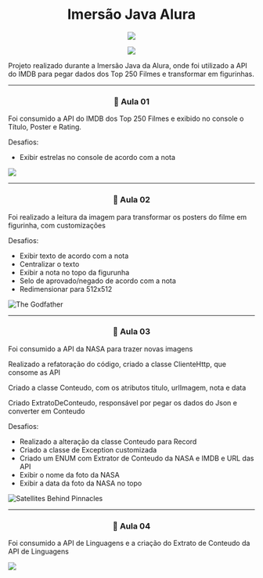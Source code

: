 # <h1 align="center"> Imersão Java Alura </h1>
<p align="center">
<img src="http://img.shields.io/static/v1?label=STATUS&message=EM%20DESENVOLVIMENTO&color=GREEN&style=for-the-badge"/>
</p>
<p align="center">
<img src="https://img.shields.io/badge/java-%23ED8B00.svg?style=for-the-badge&logo=java&logoColor=white"/>

</p>


Projeto realizado durante a Imersão Java da Alura, onde foi utilizado a API do IMDB para pegar dados dos Top 250 Filmes e transformar em figurinhas.

<hr>

<h3 align="center"> 📖 Aula 01 </h3>

<p> Foi consumido a API do IMDB dos Top 250 Filmes e exibido no console o Título, Poster e Rating.</p>
<p> Desafios: </p>
<ul>
<li>Exibir estrelas no console de acordo com a nota</li>
</ul>

<img src="https://user-images.githubusercontent.com/95001637/179854918-412abcca-da9c-41e4-8154-94baf7bf5bed.png">

<hr>

<h3 align="center"> 📖 Aula 02 </h3>

<p>Foi realizado a leitura da imagem para transformar os posters do filme em figurinha, com customizações</p>
<p>Desafios: </p>
<ul>
<li>Exibir texto de acordo com a nota</li>
<li>Centralizar o texto</li>
<li>Exibir a nota no topo da figurunha</li>
<li>Selo de aprovado/negado de acordo com a nota</li>
<li>Redimensionar para 512x512</li>
</ul>

![The Godfather](https://user-images.githubusercontent.com/95001637/180095505-e856e807-c426-4432-b3c3-e62fdcfb83f6.png)

<hr>

<h3 align="center"> 📖 Aula 03 </h3>

<p> Foi consumido a API da NASA para trazer novas imagens </p>
<p>Realizado a refatoração do código, criado a classe ClienteHttp, que consome as API</p>
<p> Criado a classe Conteudo, com os atributos titulo, urlImagem, nota e data</p>
<p> Criado ExtratoDeConteudo, responsável por pegar os dados do Json e converter em Conteudo</p>

<p>Desafios: </p>
<ul>
<li>Realizado a alteração da classe Conteudo para Record</li>
<li>Criado a classe de Exception customizada</li>
<li>Criado um ENUM com Extrator de Conteudo da NASA e IMDB e URL das API</li>
<li>Exibir o nome da foto da NASA</li>
<li>Exibir a data da foto da NASA no topo</li>
</ul>

![Satellites Behind Pinnacles](https://user-images.githubusercontent.com/95001637/180338100-12095c20-fe14-4424-a357-6883de1dd3f9.png)

<hr>

<h3 align="center"> 📖 Aula 04 </h3>

<p> Foi consumido a API de Linguagens e a criação do Extrato de Conteudo da API de Linguagens </p>

<img src="https://user-images.githubusercontent.com/95001637/180868162-74a0e5d9-5b4c-4cbf-82b5-d67b78b26a92.png">





